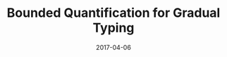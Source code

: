 ---
type: unpublished
authors:
  - Harley Eades III
  - Michael Townsend
title: "Bounded Quantification for Gradual Typing"
note: "<strong>Last updated:</strong> April 6, 2017"
date: 2017-04-06
resource:
  type: pdf
  pdf-url: includes/pubs/Bounded-Draft.pdf
---